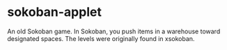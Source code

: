 sokoban-applet
==============

An old Sokoban game.  In Sokoban, you push items in a warehouse toward 
designated spaces.  The levels were originally found in xsokoban.